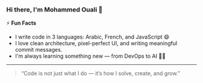 ### Hi there, I'm Mohammed Ouali 👋


⚡ **Fun Facts**
- I write code in 3 languages: Arabic, French, and JavaScript 😄
- I love clean architecture, pixel-perfect UI, and writing meaningful commit messages.
- I'm always learning something new — from DevOps to AI 👨‍💻

---

> “Code is not just what I do — it’s how I solve, create, and grow.”
